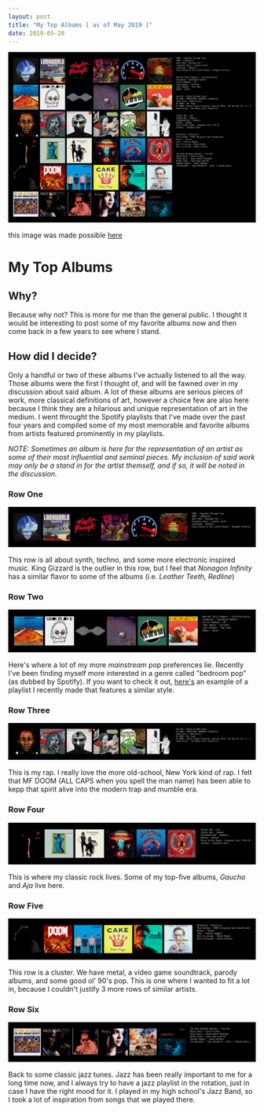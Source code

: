 ```yaml
---
layout: post
title: "My Top Albums [ as of May 2019 ]"
date: 2019-05-20
---
```

![My Top Albums](/images/favoriteAlbums/favoriteAlbums.png)

this image was made possible [here](https://www.neverendingchartrendering.org/)

# My Top Albums

## Why? 
Because why not? This is more for me than the general public. I thought it would be interesting to post some of my favorite albums now and then come back in a few years to see where I stand. 

## How did I decide?
Only a handful or two of these albums I've actually listened to all the way. Those albums were the first I thought of, and will be fawned over in my discussion about said album. A lot of these albums are serious pieces of work, more classical definitions of art, however a choice few are also here because I think they are a hilarious and unique representation of art in the medium. I went throught the Spotify playlists that I've made over the past four years and compiled some of my most memorable and favorite albums from artists featured prominently in my playlists. 

*NOTE: Sometimes an album is here for the representation of an artist as some of their most influential and seminal pieces. My inclusion of said work may only be a stand in for the artist themself, and if so, it will be noted in the discussion.*

### Row One
![Row One](/images/favoriteAlbums/row1.png)

This row is all about synth, techno, and some more electronic inspired music. King Gizzard is the outlier in this row, but I feel that *Nonagon Infinity* has a similar flavor to some of the albums (i.e. *Leather Teeth, Redline*)

### Row Two
![Row Two](/images/favoriteAlbums/row2.png)

Here's where a lot of my more *mainstream* pop preferences lie. Recently I've been finding myself more interested in a genre called "bedroom pop" (as dubbed by Spotify). If you want to check it out, [here's](/2019/05/18/spotify-test.md) an example of a playlist I recently made that features a similar style.

### Row Three
![Row Three](/images/favoriteAlbums/row3.png)

This is my rap. I really love the more old-school, New York kind of rap. I felt that MF DOOM (ALL CAPS when you spell the man name) has been able to kepp that spirit alive into the modern trap and mumble era. 

### Row Four
![Row Four](/images/favoriteAlbums/row4.png)

This is where my classic rock lives. Some of my top-five albums, *Gaucho* and *Aja* live here.

### Row Five
![Row Five](/images/favoriteAlbums/row5.png)

This row is a cluster. We have metal, a video game soundtrack, parody albums, and some good ol' 90's pop. This is one where I wanted to fit a lot in, because I couldn't justify 3 more rows of similar artists.

### Row Six
![Row Six](/images/favoriteAlbums/row6.png)

Back to some classic jazz tunes. Jazz has been really important to me for a long time now, and I always try to have a jazz playlist in the rotation, just in case I have the right mood for it. I played in my high school's Jazz Band, so I took a lot of inspiration from songs that we played there. 

